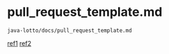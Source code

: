 # pull_request_template.md

`java-lotto/docs/pull_request_template.md`

[ref1](https://docs.github.com/en/communities/using-templates-to-encourage-useful-issues-and-pull-requests/creating-a-pull-request-template-for-your-repository)
[ref2](https://docs.github.com/en/pull-requests/collaborating-with-pull-requests/proposing-changes-to-your-work-with-pull-requests/using-query-parameters-to-create-a-pull-request)
